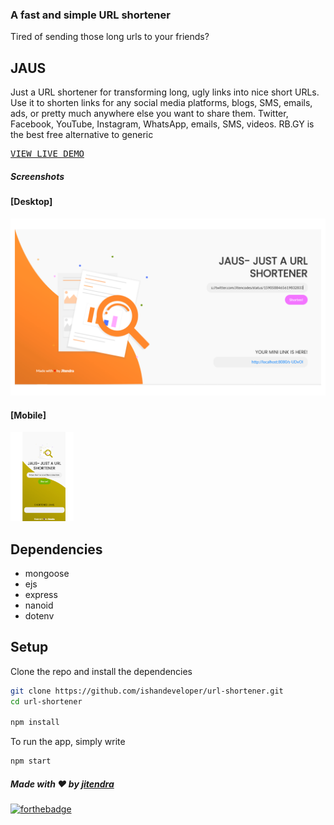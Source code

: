 ### A fast and simple URL shortener
Tired of sending those long urls to your friends? <br>

## JAUS
 Just a URL shortener for transforming long, ugly links into nice short URLs. Use it to shorten links for any social media platforms, blogs, SMS, emails, ads, or pretty much anywhere else you want to share them. Twitter, Facebook, YouTube, Instagram, WhatsApp, emails, SMS, videos. RB.GY is the best free alternative to generic
<pre><a href="https://github.com/jitencodes/jaus/">VIEW LIVE DEMO</a></pre>

##### Screenshots
  #### [Desktop]
  
  <img src="https://github.com/jitencodes/jaus/blob/master/screenshots/desktop.png?raw=true">

  #### [Mobile]
  <img src="https://github.com/jitencodes/jaus/blob/master/screenshots/mobile.png?raw=true" width="20%">


## Dependencies

* mongoose
* ejs
* express
* nanoid
* dotenv

## Setup

Clone the repo and install the dependencies 

```bash
git clone https://github.com/ishandeveloper/url-shortener.git
cd url-shortener

npm install
```
To run the app, simply write

```bash
npm start
```

##### Made with ♥ by <a href="https://github.com/jitencodes">jitendra</a>


[![forthebadge](https://forthebadge.com/images/badges/built-with-love.svg)](https://github.com/jitencodes)
